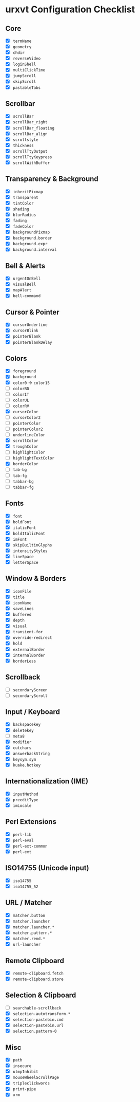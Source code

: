 # urxvt Configuration Checklist

## Core
- [x] `termName`
- [x] `geometry`
- [x] `chdir`
- [x] `reverseVideo`
- [x] `loginShell`
- [x] `multiClickTime`
- [x] `jumpScroll`
- [x] `skipScroll`
- [x] `pastableTabs`

## Scrollbar
- [x] `scrollBar`
- [x] `scrollBar_right`
- [x] `scrollBar_floating`
- [x] `scrollBar_align`
- [x] `scrollstyle`
- [x] `thickness`
- [x] `scrollTtyOutput`
- [x] `scrollTtyKeypress`
- [x] `scrollWithBuffer`

## Transparency & Background
- [x] `inheritPixmap`
- [x] `transparent`
- [x] `tintColor`
- [x] `shading`
- [x] `blurRadius`
- [x] `fading`
- [x] `fadeColor`
- [x] `backgroundPixmap`
- [x] `background.border`
- [x] `background.expr`
- [x] `background.interval`

## Bell & Alerts
- [x] `urgentOnBell`
- [x] `visualBell`
- [x] `mapAlert`
- [x] `bell-command`

## Cursor & Pointer
- [x] `cursorUnderline`
- [x] `cursorBlink`
- [x] `pointerBlank`
- [x] `pointerBlankDelay`

## Colors
- [x] `foreground`
- [x] `background`
- [x] `color0` → `color15`
- [ ] `colorBD`
- [ ] `colorIT`
- [ ] `colorUL`
- [ ] `colorRV`
- [x] `cursorColor`
- [ ] `cursorColor2`
- [ ] `pointerColor`
- [ ] `pointerColor2`
- [ ] `underlineColor`
- [x] `scrollColor`
- [x] `troughColor`
- [ ] `highlightColor`
- [ ] `highlightTextColor`
- [x] `borderColor`
- [ ] `tab-bg`
- [ ] `tab-fg`
- [ ] `tabbar-bg`
- [ ] `tabbar-fg`

## Fonts
- [x] `font`
- [x] `boldFont`
- [x] `italicFont`
- [x] `boldItalicFont`
- [x] `imFont`
- [x] `skipBuiltinGlyphs`
- [x] `intensityStyles`
- [x] `lineSpace`
- [x] `letterSpace`

## Window & Borders
- [x] `iconFile`
- [x] `title`
- [x] `iconName`
- [x] `saveLines`
- [x] `buffered`
- [x] `depth`
- [x] `visual`
- [x] `transient-for`
- [x] `override-redirect`
- [x] `hold`
- [x] `externalBorder`
- [x] `internalBorder`
- [x] `borderLess`

## Scrollback

- [ ] `secondaryScreen`
- [ ] `secondaryScroll`

## Input / Keyboard
- [x] `backspacekey`
- [x] `deletekey`
- [ ] `meta8`
- [x] `modifier`
- [x] `cutchars`
- [x] `answerbackString`
- [x] `keysym.sym`
- [x] `kuake.hotkey`

## Internationalization (IME)
- [x] `inputMethod`
- [x] `preeditType`
- [x] `imLocale`

## Perl Extensions
- [x] `perl-lib`
- [x] `perl-eval`
- [x] `perl-ext-common`
- [x] `perl-ext`

## ISO14755 (Unicode input)
- [x] `iso14755`
- [x] `iso14755_52`

## URL / Matcher
- [x] `matcher.button`
- [x] `matcher.launcher`
- [x] `matcher.launcher.*`
- [x] `matcher.pattern.*`
- [x] `matcher.rend.*`
- [x] `url-launcher`

## Remote Clipboard
- [x] `remote-clipboard.fetch`
- [x] `remote-clipboard.store`

## Selection & Clipboard
- [ ] `searchable-scrollback`
- [x] `selection-autotransform.*`
- [x] `selection-pastebin.cmd`
- [x] `selection-pastebin.url`
- [x] `selection.pattern-0`

## Misc
- [x] `path`
- [x] `insecure`
- [x] `utmpInhibit`
- [x] `mouseWheelScrollPage`
- [x] `tripleclickwords`
- [x] `print-pipe`
- [x] `xrm`
